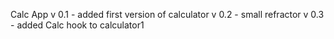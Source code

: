 Calc App
v 0.1 - added first version of calculator 
v 0.2 - small refractor 
v 0.3 - added Calc hook to calculator1 